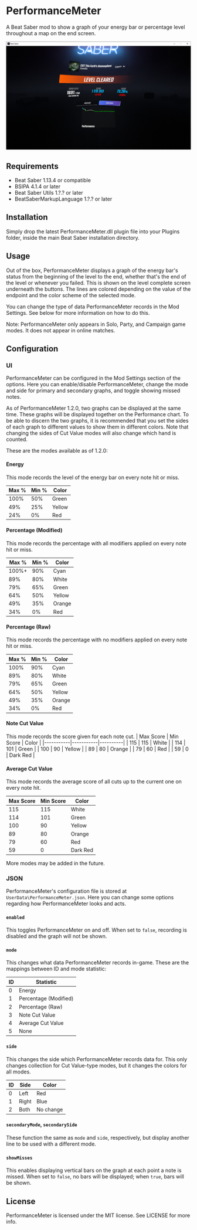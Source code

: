 ﻿# PerformanceMeter
A Beat Saber mod to show a graph of your energy bar or percentage level throughout a map on the end screen.

![Image](screenshot.png)

## Requirements
* Beat Saber 1.13.4 or compatible
* BSIPA 4.1.4 or later
* Beat Saber Utils 1.?.? or later
* BeatSaberMarkupLanguage 1.?.? or later

## Installation
Simply drop the latest PerformanceMeter.dll plugin file into your Plugins folder, inside the main Beat Saber installation directory.

## Usage
Out of the box, PerformanceMeter displays a graph of the energy bar's status from the beginning of the level to the end, whether that's the end of the level or whenever you failed. This is shown on the level complete screen underneath the buttons. The lines are colored depending on the value of the endpoint and the color scheme of the selected mode.

You can change the type of data PerformanceMeter records in the Mod Settings. See below for more information on how to do this.

Note: PerformanceMeter only appears in Solo, Party, and Campaign game modes. It does not appear in online matches.

## Configuration
### UI
PerformanceMeter can be configured in the Mod Settings section of the options. Here you can enable/disable PerformanceMeter, change the mode and side for primary and secondary graphs, and toggle showing missed notes.

As of PerformanceMeter 1.2.0, two graphs can be displayed at the same time. These graphs will be displayed together on the Performance chart. To be able to discern the two graphs, it is recommended that you set the sides of each graph to different values to show them in different colors. Note that changing the sides of Cut Value modes will also change which hand is counted.

These are the modes available as of 1.2.0:

#### Energy
This mode records the level of the energy bar on every note hit or miss.

| Max % | Min % | Color  |
|-------|-------|--------|
| 100%  | 50%   | Green  |
| 49%   | 25%   | Yellow |
| 24%   | 0%    | Red    |

#### Percentage (Modified)
This mode records the percentage with all modifiers applied on every note hit or miss.

| Max % | Min % | Color  |
|-------|-------|--------|
| 100%+ | 90%   | Cyan   |
| 89%   | 80%   | White  |
| 79%   | 65%   | Green  |
| 64%   | 50%   | Yellow |
| 49%   | 35%   | Orange |
| 34%   | 0%    | Red    |

#### Percentage (Raw)
This mode records the percentage with no modifiers applied on every note hit or miss.

| Max % | Min % | Color  |
|-------|-------|--------|
| 100%  | 90%   | Cyan   |
| 89%   | 80%   | White  |
| 79%   | 65%   | Green  |
| 64%   | 50%   | Yellow |
| 49%   | 35%   | Orange |
| 34%   | 0%    | Red    |

#### Note Cut Value
This mode records the score given for each note cut.
| Max Score | Min Score | Color    |
|-----------|-----------|----------|
| 115       | 115       | White    |
| 114       | 101       | Green    |
| 100       | 90        | Yellow   |
| 89        | 80        | Orange   |
| 79        | 60        | Red      |
| 59        | 0         | Dark Red |

#### Average Cut Value
This mode records the average score of all cuts up to the current one on every note hit.

| Max Score | Min Score | Color    |
|-----------|-----------|----------|
| 115       | 115       | White    |
| 114       | 101       | Green    |
| 100       | 90        | Yellow   |
| 89        | 80        | Orange   |
| 79        | 60        | Red      |
| 59        | 0         | Dark Red |

More modes may be added in the future.

### JSON
PerformanceMeter's configuration file is stored at `UserData\PerformanceMeter.json`. Here you can change some options regarding how PerformanceMeter looks and acts.

#### `enabled`
This toggles PerformanceMeter on and off. When set to `false`, recording is disabled and the graph will not be shown.

#### `mode`
This changes what data PerformanceMeter records in-game. These are the mappings between ID and mode statistic:

| ID | Statistic             |
|----|-----------------------|
| 0  | Energy                |
| 1  | Percentage (Modified) |
| 2  | Percentage (Raw)      |
| 3  | Note Cut Value        |
| 4  | Average Cut Value     |
| 5  | None                  |

#### `side`
This changes the side which PerformanceMeter records data for. This only changes collection for Cut Value-type modes, but it changes the colors for all modes.

| ID | Side  | Color     |
|----|-------|-----------|
| 0  | Left  | Red       |
| 1  | Right | Blue      |
| 2  | Both  | No change |

#### `secondaryMode`, `secondarySide`
These function the same as `mode` and `side`, respectively, but display another line to be used with a different mode.

#### `showMisses`
This enables displaying vertical bars on the graph at each point a note is missed. When set to `false`, no bars will be displayed; when `true`, bars will be shown.

## License
PerformanceMeter is licensed under the MIT license. See LICENSE for more info.